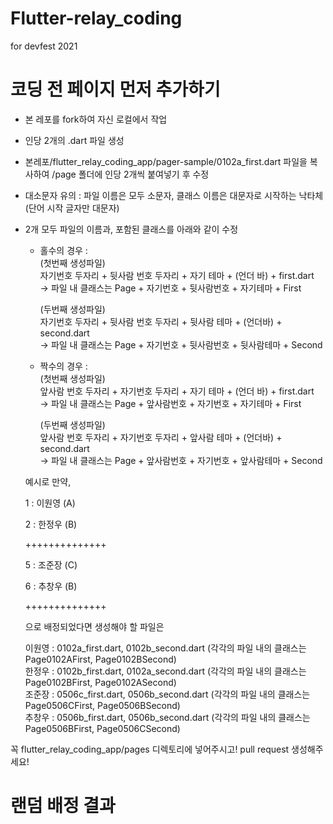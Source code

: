 # Flutter-relay_coding
for devfest 2021

# 코딩 전 페이지 먼저 추가하기
- 본 레포를 fork하여 자신 로컬에서 작업  
- 인당 2개의 .dart 파일 생성  
- 본레포/flutter_relay_coding_app/pager-sample/0102a_first.dart 파일을 복사하여 /page 폴더에 인당 2개씩 붙여넣기 후 수정  
- 대소문자 유의 : 파일 이름은 모두 소문자, 클래스 이름은 대문자로 시작하는 낙타체(단어 시작 글자만 대문자)  
- 2개 모두 파일의 이름과, 포함된 클래스를 아래와 같이 수정  
  
  * 홀수의 경우 :  
      (첫번째 생성파일)  
      자기번호 두자리 + 뒷사람 번호 두자리 + 자기 테마 + (언더 바) + first.dart  
      -> 파일 내 클래스는 Page + 자기번호 + 뒷사람번호 + 자기테마 + First  
        
      (두번째 생성파일)  
      자기번호 두자리 + 뒷사람 번호 두자리 + 뒷사람 테마 + (언더바) + second.dart  
      -> 파일 내 클래스는 Page + 자기번호 + 뒷사람번호 + 뒷사람테마 + Second  

  * 짝수의 경우 :  
      (첫번째 생성파일)  
      앞사람 번호 두자리 + 자기번호 두자리 + 자기 테마 + (언더 바) + first.dart  
      -> 파일 내 클래스는 Page + 앞사람번호 + 자기번호 + 자기테마 + First  
        
      (두번째 생성파일)  
      앞사람 번호 두자리 + 자기번호 두자리 + 앞사람 테마 + (언더바) + second.dart  
      -> 파일 내 클래스는 Page + 앞사람번호 + 자기번호 + 앞사람테마 + Second  

  예시로 만약,
  
  1 : 이원영 (A)
  
  2 : 한정우 (B)
  
  ++++++++++++++
  
  5 : 조준장 (C)
  
  6 : 추창우 (B)
  
  ++++++++++++++
  
  으로 배정되었다면 생성해야 할 파일은  
    
  이원영 : 0102a_first.dart, 0102b_second.dart (각각의 파일 내의 클래스는 Page0102AFirst, Page0102BSecond)  
  한정우 : 0102b_first.dart, 0102a_second.dart (각각의 파일 내의 클래스는 Page0102BFirst, Page0102ASecond)  
  조준장 : 0506c_first.dart, 0506b_second.dart (각각의 파일 내의 클래스는 Page0506CFirst, Page0506BSecond)  
  추창우 : 0506b_first.dart, 0506b_second.dart (각각의 파일 내의 클래스는 Page0506BFirst, Page0506CSecond)  

꼭 flutter_relay_coding_app/pages 디렉토리에 넣어주시고! pull request 생성해주세요!

# 랜덤 배정 결과
